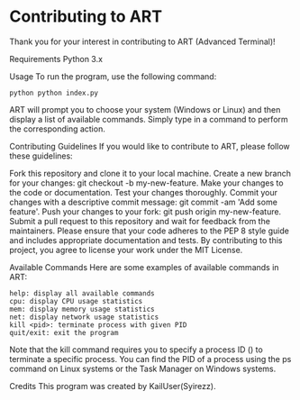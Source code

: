 # Contributing to ART

Thank you for your interest in contributing to ART (Advanced Terminal)!

Requirements
    Python 3.x

Usage
To run the program, use the following command:

``python
python index.py
``

ART will prompt you to choose your system (Windows or Linux) and then display a list of available commands. Simply type in a command to perform the corresponding action.

Contributing Guidelines
If you would like to contribute to ART, please follow these guidelines:

Fork this repository and clone it to your local machine.
Create a new branch for your changes: git checkout -b my-new-feature.
Make your changes to the code or documentation.
Test your changes thoroughly.
Commit your changes with a descriptive commit message: git commit -am 'Add some feature'.
Push your changes to your fork: git push origin my-new-feature.
Submit a pull request to this repository and wait for feedback from the maintainers.
Please ensure that your code adheres to the PEP 8 style guide and includes appropriate documentation and tests. By contributing to this project, you agree to license your work under the MIT License.

Available Commands
Here are some examples of available commands in ART:

    help: display all available commands
    cpu: display CPU usage statistics
    mem: display memory usage statistics
    net: display network usage statistics
    kill <pid>: terminate process with given PID
    quit/exit: exit the program

Note that the kill command requires you to specify a process ID (<pid>) to terminate a specific process. You can find the PID of a process using the ps command on Linux systems or the Task Manager on Windows systems.

Credits
This program was created by KailUser(Syirezz).